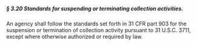 ##### § 3.20 Standards for suspending or terminating collection activities. #####

An agency shall follow the standards set forth in 31 CFR part 903 for the suspension or termination of collection activity pursuant to 31 U.S.C. 3711, except where otherwise authorized or required by law.